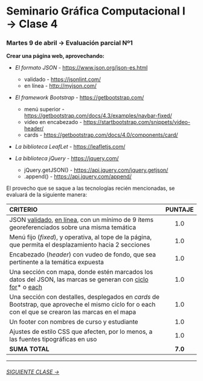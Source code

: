 # Seminario Gráfica Computacional I → Clase 4

### Martes 9 de abril → Evaluación parcial Nº1

**Crear una página web, aprovechando:**

- *El formato JSON* - https://www.json.org/json-es.html
  - validado - https://jsonlint.com/
  - en línea - http://myjson.com/

- *El framework Bootstrap* - https://getbootstrap.com/
  - menú superior - https://getbootstrap.com/docs/4.3/examples/navbar-fixed/
  - video en encabezado - https://startbootstrap.com/snippets/video-header/
  - cards - https://getbootstrap.com/docs/4.0/components/card/

- *La biblioteca LeafLet* - https://leafletjs.com/

- *La biblioteca jQuery* - https://jquery.com/
  - jQuery.getJSON() - https://api.jquery.com/jquery.getjson/
  - .append() - https://api.jquery.com/append/

El provecho que se saque a las tecnologías recién mencionadas, se evaluará de la siguiente manera: 

| **CRITERIO**      |   **PUNTAJE**    |
|:--------------|:------------:|
| JSON [validado](https://jsonlint.com/), [en línea](http://myjson.com/), con un mínimo de 9 ítems georeferenciados sobre una misma temática | 1.0 |
| Menú fijo (*fixed*), y operativa, al tope de la página, que permita el desplazamiento hacia 2 secciones | 1.0 |
| Encabezado (*header*) con vudeo de fondo, que sea pertinente a la temática expuesta | 1.0 |
| Una sección con mapa, donde estén marcados los datos del JSON, las marcas se generan con [ciclo for](https://developer.mozilla.org/es/docs/Web/JavaScript/Referencia/Sentencias/for)* o [each](http://api.jquery.com/jquery.each/) | 1.0 | 
| Una sección con destalles, desplegados en *cards* de Bootstrap, que aproveche el mismo ciclo for o each con el que se crearon las marcas en el mapa | 1.0 |
| Un footer con nombres de curso y estudiante | 1.0 |
| Ajustes de estilo CSS que afecten, por lo menos, a las fuentes tipográficas en uso | 1.0 |
| **SUMA TOTAL**        | **7.0** |
- - - - - - - 

###### [SIGUIENTE CLASE →](https://github.com/profesorfaco/DGP502-2019/tree/gh-pages/clase-05)
